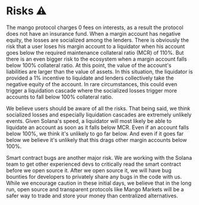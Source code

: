 # Risks ⚠️

The mango protocol charges 0 fees on interests, as a result the protocol does not have an insurance fund. When a margin account has negative equity, the losses are socialized among the lenders. There is obviously the risk that a user loses his margin account to a liquidator when his account goes below the required maintenance collateral ratio \(MCR\) of 110%. But there is an even bigger risk to the ecosystem when a margin account falls below 100% collateral ratio. At this point, the value of the account's liabilities are larger than the value of assets. In this situation, the liquidator is provided a 1% incentive to liquidate and lenders collectively take the negative equity of the account. In rare circumstances, this could even trigger a liquidation cascade where the socialized losses trigger more accounts to fall below 100% collateral ratio.

We believe users should be aware of all the risks. That being said, we think socialized losses and especially liquidation cascades are extremely unlikely events. Given Solana's speed, a liquidator will most likely be able to liquidate an account as soon as it falls below MCR. Even if an account falls below 100%, we think it's unlikely to go far below. And even if it goes far below we believe it's unlikely that this drags other margin accounts below 100%.

Smart contract bugs are another major risk. We are working with the Solana team to get other experienced devs to critically read the smart contract before we open source it. After we open source it, we will have bug bounties for developers to privately share any bugs in the code with us. While we encourage caution in these initial days, we believe that in the long run, open source and transparent protocols like Mango Markets will be a safer way to trade and store your money than centralized alternatives.

